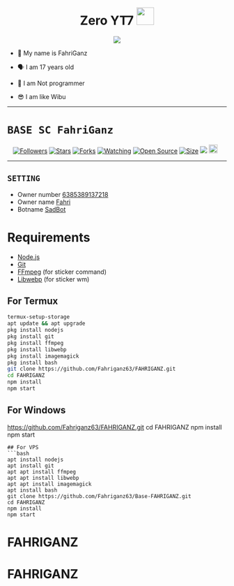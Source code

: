 <h1 align="center">Zero YT7 <img src="https://user-images.githubusercontent.com/1303154/88677602-1635ba80-d120-11ea-84d8-d263ba5fc3c0.gif" width="40px" alt=""><br></h1>
<p align="center">
<img src="https://ibb.co/CwpyKd8.jpg" />
</p>

<p align="center">

- 👼 My name is FahriGanz

- 🗣️ I am 17 years old 

- 🔭 I am Not programmer
 
- 😎 I am like Wibu
</p>

------

# ```BASE SC FahriGanz```
<p align="center">
<a href="https://github.com/Fahriganz63/followers"><img title="Followers" src="https://img.shields.io/github/followers/Zero-YT7?color=red&style=flat-square"></a>
<a href="https://github.com/fahriganz63/Base-FAHRIGANZ/stargazers/"><img title="Stars" src="https://img.shields.io/github/stars/FahriGanz/Base-FAHRIGANZ?color=blue&style=flat-square"></a>
<a href="https://github.com/Fahriganz63/Base-FAHRIGANZ/network/members"><img title="Forks" src="https://img.shields.io/github/forks/Fahriganz63/Base-FAHRIGANZ?color=red&style=flat-square"></a>
<a href="https://github.com/Fahriganz63/Base-FAHRIGANZ/watchers"><img title="Watching" src="https://img.shields.io/github/watchers/Fahriganz63/Base-FAHRIGANZ?label=Watchers&color=blue&style=flat-square"></a>
<a href="https://github.com/Fahriganz63/Base-FAHRIGANZ"><img title="Open Source" src="https://badges.frapsoft.com/os/v2/open-source.svg?v=103"></a>
<a href="https://github.com/Fahriganz63/Base-FAHRIGANZ/"><img title="Size" src="https://img.shields.io/github/repo-size/Fahriganz63/Base-FAHRIGANZ?style=flat-square&color=green"></a>
<a href="https://hits.seeyoufarm.com"><img src="https://hits.seeyoufarm.com/api/count/incr/badge.svg?url=https%3A%2F%2Fgithub.com%20Fahriganz63%2FBase-FAHRIGANZ&count_bg=%2379C83D&title_bg=%23555555&icon=probot.svg&icon_color=%2300FF6D&title=hits&edge_flat=false"/></a>
<a href="https://github.com/Fahriganz63/Base-FAHRIGANZ/graphs/commit-activity"><img height="20" src="https://img.shields.io/badge/Maintained%3F-yes-green.svg"></a>&nbsp;&nbsp;
</p>
<p align='center'>
    </p>

-------


## ```SETTING```

- Owner number [6385389137218](https://github.com/Zero-YT7/Base-ZeroYT7/blob/master/setting.json#L4)
- Owner name [Fahri](https://github.com/Fahriganz63/Base-FAHRIGANZ/blob/master/setting.json#L13)
- Botname [SadBot](https://github.com/Fahriganz63/Base-FAHRIGANZ/blob/master/setting.json#L14)




# Requirements
* [Node.js](https://nodejs.org/en/)
* [Git](https://git-scm.com/downloads)
* [FFmpeg](https://www.gyan.dev/ffmpeg/builds/) (for sticker command)
* [Libwebp](https://developers.google.com/speed/webp/download) (for sticker wm)

## For Termux
```bash
termux-setup-storage
apt update && apt upgrade
pkg install nodejs
pkg install git 
pkg install ffmpeg
pkg install libwebp 
pkg install imagemagick
pkg install bash
git clone https://github.com/Fahriganz63/FAHRIGANZ.git
cd FAHRIGANZ
npm install
npm start
```
## For Windows
https://github.com/Fahriganz63/FAHRIGANZ.git
cd FAHRIGANZ
npm install
npm start
```
## For VPS
```bash
apt install nodejs 
apt install git 
apt apt install ffmpeg 
apt apt install libwebp 
apt apt install imagemagick
apt install bash
git clone https://github.com/Fahriganz63/Base-FAHRIGANZ.git
cd FAHRIGANZ
npm install
npm start
```

# FAHRIGANZ
# FAHRIGANZ
